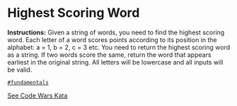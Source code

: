 # Highest Scoring Word

**Instructions:**  Given a string of words, you need to find the highest scoring word. Each letter of a word scores points according to its position in the alphabet: a = 1, b = 2, c = 3 etc. You need to return the highest scoring word as a string. If two words score the same, return the word that appears earliest in the original string. All letters will be lowercase and all inputs will be valid.

[`#fundamentals`](#fundamentals)

[See Code Wars Kata](https://www.codewars.com/kata/57eb8fcdf670e99d9b000272)  
